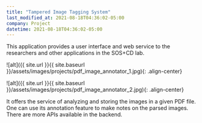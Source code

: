 ```yaml
---
title: "Tampered Image Tagging System"
last_modified_at: 2021-08-18T04:36:02-05:00
company: Project
datetime: 2021-08-18T04:36:02-05:00
---
```


This application provides a user interface and web service to the researchers and other applications in the SOS+CD lab. 

![alt]({{ site.url }}{{ site.baseurl }}/assets/images/projects/pdf_image_annotator_1.jpg){: .align-center}

![alt]({{ site.url }}{{ site.baseurl }}/assets/images/projects/pdf_image_annotator_2.jpg){: .align-center}

It offers the service of analyzing and storing the images in a given PDF file. One can use its annotation feature to make notes on the parsed images. There are more APIs available in the backend. 


